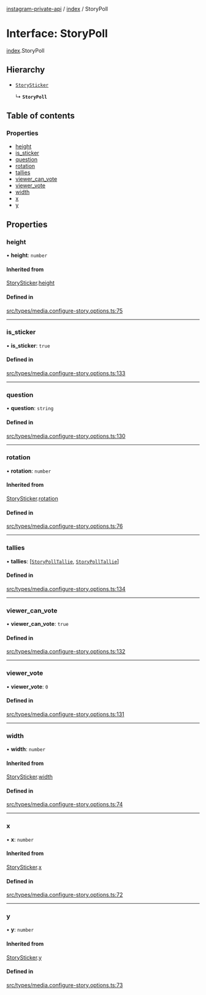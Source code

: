 [instagram-private-api](../../README.md) / [index](../../modules/index.md) / StoryPoll

# Interface: StoryPoll

[index](../../modules/index.md).StoryPoll

## Hierarchy

- [`StorySticker`](StorySticker.md)

  ↳ **`StoryPoll`**

## Table of contents

### Properties

- [height](StoryPoll.md#height)
- [is\_sticker](StoryPoll.md#is_sticker)
- [question](StoryPoll.md#question)
- [rotation](StoryPoll.md#rotation)
- [tallies](StoryPoll.md#tallies)
- [viewer\_can\_vote](StoryPoll.md#viewer_can_vote)
- [viewer\_vote](StoryPoll.md#viewer_vote)
- [width](StoryPoll.md#width)
- [x](StoryPoll.md#x)
- [y](StoryPoll.md#y)

## Properties

### height

• **height**: `number`

#### Inherited from

[StorySticker](StorySticker.md).[height](StorySticker.md#height)

#### Defined in

[src/types/media.configure-story.options.ts:75](https://github.com/Nerixyz/instagram-private-api/blob/0e0721c/src/types/media.configure-story.options.ts#L75)

___

### is\_sticker

• **is\_sticker**: ``true``

#### Defined in

[src/types/media.configure-story.options.ts:133](https://github.com/Nerixyz/instagram-private-api/blob/0e0721c/src/types/media.configure-story.options.ts#L133)

___

### question

• **question**: `string`

#### Defined in

[src/types/media.configure-story.options.ts:130](https://github.com/Nerixyz/instagram-private-api/blob/0e0721c/src/types/media.configure-story.options.ts#L130)

___

### rotation

• **rotation**: `number`

#### Inherited from

[StorySticker](StorySticker.md).[rotation](StorySticker.md#rotation)

#### Defined in

[src/types/media.configure-story.options.ts:76](https://github.com/Nerixyz/instagram-private-api/blob/0e0721c/src/types/media.configure-story.options.ts#L76)

___

### tallies

• **tallies**: [[`StoryPollTallie`](StoryPollTallie.md), [`StoryPollTallie`](StoryPollTallie.md)]

#### Defined in

[src/types/media.configure-story.options.ts:134](https://github.com/Nerixyz/instagram-private-api/blob/0e0721c/src/types/media.configure-story.options.ts#L134)

___

### viewer\_can\_vote

• **viewer\_can\_vote**: ``true``

#### Defined in

[src/types/media.configure-story.options.ts:132](https://github.com/Nerixyz/instagram-private-api/blob/0e0721c/src/types/media.configure-story.options.ts#L132)

___

### viewer\_vote

• **viewer\_vote**: ``0``

#### Defined in

[src/types/media.configure-story.options.ts:131](https://github.com/Nerixyz/instagram-private-api/blob/0e0721c/src/types/media.configure-story.options.ts#L131)

___

### width

• **width**: `number`

#### Inherited from

[StorySticker](StorySticker.md).[width](StorySticker.md#width)

#### Defined in

[src/types/media.configure-story.options.ts:74](https://github.com/Nerixyz/instagram-private-api/blob/0e0721c/src/types/media.configure-story.options.ts#L74)

___

### x

• **x**: `number`

#### Inherited from

[StorySticker](StorySticker.md).[x](StorySticker.md#x)

#### Defined in

[src/types/media.configure-story.options.ts:72](https://github.com/Nerixyz/instagram-private-api/blob/0e0721c/src/types/media.configure-story.options.ts#L72)

___

### y

• **y**: `number`

#### Inherited from

[StorySticker](StorySticker.md).[y](StorySticker.md#y)

#### Defined in

[src/types/media.configure-story.options.ts:73](https://github.com/Nerixyz/instagram-private-api/blob/0e0721c/src/types/media.configure-story.options.ts#L73)
